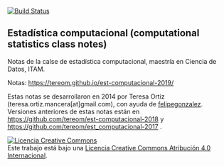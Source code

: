[![Build Status](https://travis-ci.org/tereom/est-computacional-2019.svg?branch=master)](https://travis-ci.org/tereom/est-computacional-2019)

## Estadística computacional (computational statistics class notes)

Notas de la calse de estadística computacional, maestría en Ciencia de Datos, ITAM.

Notas: https://tereom.github.io/est-computacional-2019/

Estas notas se desarrollaron en 2014 por Teresa Ortiz (teresa.ortiz.mancera[at]gmail.com), con ayuda de [felipegonzalez](https://github.com/felipegonzalez). Versiones anteriores de estas notas están en https://github.com/tereom/est-computacional-2018 y https://github.com/tereom/est_computacional-2017 .

<a rel="license" href="http://creativecommons.org/licenses/by/4.0/"><img alt="Licencia Creative Commons" style="border-width:0" src="https://i.creativecommons.org/l/by/4.0/88x31.png" /></a><br />Este trabajo está bajo una <a rel="license" href="http://creativecommons.org/licenses/by/4.0/">Licencia Creative Commons Atribución 4.0 Internacional</a>.

